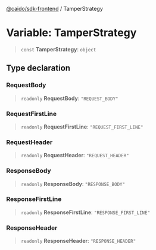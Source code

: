 [@caido/sdk-frontend](../index.md) / TamperStrategy

# Variable: TamperStrategy

> `const` **TamperStrategy**: `object`

## Type declaration

### RequestBody

> `readonly` **RequestBody**: `"REQUEST_BODY"`

### RequestFirstLine

> `readonly` **RequestFirstLine**: `"REQUEST_FIRST_LINE"`

### RequestHeader

> `readonly` **RequestHeader**: `"REQUEST_HEADER"`

### ResponseBody

> `readonly` **ResponseBody**: `"RESPONSE_BODY"`

### ResponseFirstLine

> `readonly` **ResponseFirstLine**: `"RESPONSE_FIRST_LINE"`

### ResponseHeader

> `readonly` **ResponseHeader**: `"RESPONSE_HEADER"`
